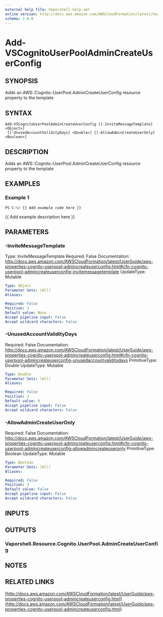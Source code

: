 ```yaml
---
external help file: Vaporshell-help.xml
online version: http://docs.aws.amazon.com/AWSCloudFormation/latest/UserGuide/aws-properties-cognito-userpool-admincreateuserconfig.html
schema: 2.0.0
---
```


# Add-VSCognitoUserPoolAdminCreateUserConfig

## SYNOPSIS
Adds an AWS::Cognito::UserPool.AdminCreateUserConfig resource property to the template

## SYNTAX

```
Add-VSCognitoUserPoolAdminCreateUserConfig [[-InviteMessageTemplate] <Object>]
 [[-UnusedAccountValidityDays] <Double>] [[-AllowAdminCreateUserOnly] <Boolean>]
```

## DESCRIPTION
Adds an AWS::Cognito::UserPool.AdminCreateUserConfig resource property to the template

## EXAMPLES

### Example 1
```
PS C:\> {{ Add example code here }}
```

{{ Add example description here }}

## PARAMETERS

### -InviteMessageTemplate
Type: InviteMessageTemplate
Required: False
Documentation: http://docs.aws.amazon.com/AWSCloudFormation/latest/UserGuide/aws-properties-cognito-userpool-admincreateuserconfig.html#cfn-cognito-userpool-admincreateuserconfig-invitemessagetemplate
UpdateType: Mutable

```yaml
Type: Object
Parameter Sets: (All)
Aliases: 

Required: False
Position: 1
Default value: None
Accept pipeline input: False
Accept wildcard characters: False
```

### -UnusedAccountValidityDays
Required: False
Documentation: http://docs.aws.amazon.com/AWSCloudFormation/latest/UserGuide/aws-properties-cognito-userpool-admincreateuserconfig.html#cfn-cognito-userpool-admincreateuserconfig-unusedaccountvaliditydays
PrimitiveType: Double
UpdateType: Mutable

```yaml
Type: Double
Parameter Sets: (All)
Aliases: 

Required: False
Position: 2
Default value: 0
Accept pipeline input: False
Accept wildcard characters: False
```

### -AllowAdminCreateUserOnly
Required: False
Documentation: http://docs.aws.amazon.com/AWSCloudFormation/latest/UserGuide/aws-properties-cognito-userpool-admincreateuserconfig.html#cfn-cognito-userpool-admincreateuserconfig-allowadmincreateuseronly
PrimitiveType: Boolean
UpdateType: Mutable

```yaml
Type: Boolean
Parameter Sets: (All)
Aliases: 

Required: False
Position: 3
Default value: False
Accept pipeline input: False
Accept wildcard characters: False
```

## INPUTS

## OUTPUTS

### Vaporshell.Resource.Cognito.UserPool.AdminCreateUserConfig

## NOTES

## RELATED LINKS

[http://docs.aws.amazon.com/AWSCloudFormation/latest/UserGuide/aws-properties-cognito-userpool-admincreateuserconfig.html](http://docs.aws.amazon.com/AWSCloudFormation/latest/UserGuide/aws-properties-cognito-userpool-admincreateuserconfig.html)

